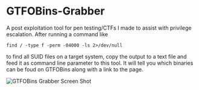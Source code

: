 # GTFOBins-Grabber
A post exploitation tool for pen testing/CTFs I made to assist with privilege escalation. After running a command like 


``` find / -type f -perm -04000 -ls 2>/dev/null ```

to find all SUID files on a target system, copy the output to a text file and feed it as command line parameter to this tool. It will tell you which binaries can be foud on GTFOBins along with a link to the page.


![GTFOBins Grabber Screen Shot](https://i.imgur.com/lL4GQRZ.png)
